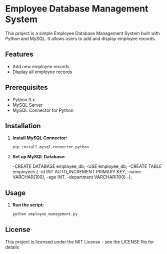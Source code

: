# Employee Database Management System

This project is a simple Employee Database Management System built with Python and MySQL. It allows users to add and display employee records.

## Features

- Add new employee records
- Display all employee records

## Prerequisites

- Python 3.x
- MySQL Server
- MySQL Connector for Python

## Installation

1. **Install MySQL Connector:**
   ```sh
   pip install mysql-connector-python

2. **Set up MySQL Database:**
  
   -CREATE DATABASE employee_db;
   -USE employee_db;
   -CREATE TABLE employees (
      -id INT AUTO_INCREMENT PRIMARY KEY,
      -name VARCHAR(100),
      -age INT,
      -department VARCHAR(100)
   -);

## Usage
1. **Run the script:**
   ```sh
   python employee_management.py


## License
This project is licensed under the MIT License - see the LICENSE file for details

  

